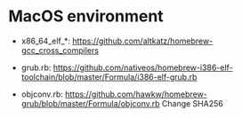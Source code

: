# MacOS environment

* x86_64_elf_*:
    <https://github.com/altkatz/homebrew-gcc_cross_compilers>

* grub.rb:
    <https://github.com/nativeos/homebrew-i386-elf-toolchain/blob/master/Formula/i386-elf-grub.rb>

* objconv.rb:
    <https://github.com/hawkw/homebrew-grub/blob/master/Formula/objconv.rb>
    Change SHA256